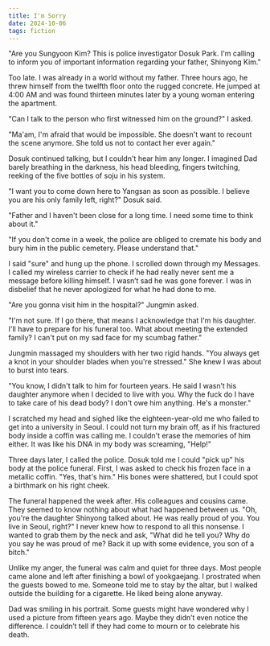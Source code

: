 ```yaml
---
title: I'm Sorry
date: 2024-10-06
tags: fiction
---
```


"Are you Sungyoon Kim? This is police investigator Dosuk Park. I'm calling to inform you of important information regarding your father, Shinyong Kim."

Too late. I was already in a world without my father. Three hours ago, he threw himself from the twelfth floor onto the rugged concrete. He jumped at 4:00 AM and was found thirteen minutes later by a young woman entering the apartment.

"Can I talk to the person who first witnessed him on the ground?" I asked.

"Ma'am, I'm afraid that would be impossible. She doesn't want to recount the scene anymore. She told us not to contact her ever again."

Dosuk continued talking, but I couldn't hear him any longer. I imagined Dad barely breathing in the darkness, his head bleeding, fingers twitching, reeking of the five bottles of soju in his system.

"I want you to come down here to Yangsan as soon as possible. I believe you are his only family left, right?" Dosuk said.

"Father and I haven't been close for a long time. I need some time to think about it."

"If you don't come in a week, the police are obliged to cremate his body and bury him in the public cemetery. Please understand that."

I said "sure" and hung up the phone. I scrolled down through my Messages. I called my wireless carrier to check if he had really never sent me a message before killing himself. I wasn’t sad he was gone forever. I was in disbelief that he never apologized for what he had done to me.

"Are you gonna visit him in the hospital?" Jungmin asked.

"I'm not sure. If I go there, that means I acknowledge that I'm his daughter. I'll have to prepare for his funeral too. What about meeting the extended family? I can't put on my sad face for my scumbag father."

Jungmin massaged my shoulders with her two rigid hands. "You always get a knot in your shoulder blades when you're stressed." She knew I was about to burst into tears.

"You know, I didn't talk to him for fourteen years. He said I wasn’t his daughter anymore when I decided to live with you. Why the fuck do I have to take care of his dead body? I don't owe him anything. He's a monster."

I scratched my head and sighed like the eighteen-year-old me who failed to get into a university in Seoul. I could not turn my brain off, as if his fractured body inside a coffin was calling me. I couldn't erase the memories of him either. It was like his DNA in my body was screaming, "Help!"

Three days later, I called the police. Dosuk told me I could "pick up" his body at the police funeral. First, I was asked to check his frozen face in a metallic coffin. "Yes, that's him." His bones were shattered, but I could spot a birthmark on his right cheek.

The funeral happened the week after. His colleagues and cousins came. They seemed to know nothing about what had happened between us. "Oh, you're the daughter Shinyong talked about. He was really proud of you. You live in Seoul, right?" I never knew how to respond to all this nonsense. I wanted to grab them by the neck and ask, "What did he tell you? Why do you say he was proud of me? Back it up with some evidence, you son of a bitch."

Unlike my anger, the funeral was calm and quiet for three days. Most people came alone and left after finishing a bowl of yookgaejang. I prostrated when the guests bowed to me. Someone told me to stay by the altar, but I walked outside the building for a cigarette. He liked being alone anyway.

Dad was smiling in his portrait. Some guests might have wondered why I used a picture from fifteen years ago. Maybe they didn’t even notice the difference. I couldn’t tell if they had come to mourn or to celebrate his death.